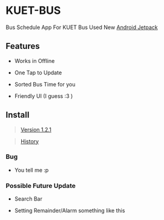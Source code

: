 # KUET-BUS
Bus Schedule App For KUET Bus 
Used New [Android Jetpack](https://developer.android.com/jetpack/)

## Features
- Works in Offline

- One Tap to Update

- Sorted Bus Time for you

- Friendly UI (I guess :3 )

## Install

> [Version 1.2.1](https://github.com/sabertooth9/KUET-BUS/releases/download/1.2.2/KUET.BUS.1.2.2.apk)

> [History](https://github.com/sabertooth9/KUET-BUS/releases)


### Bug
- You tell me :p

### Possible Future Update
- Search Bar

- Setting Remainder/Alarm something like this 

